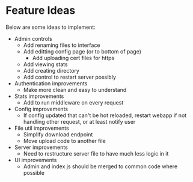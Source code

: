 Feature Ideas
=============

Below are some ideas to implement:

 * Admin controls
   * Add renaming files to interface
   * Add editting config page (or to bottom of page)
     * Add uploading cert files for https
   * Add viewing stats
   * Add creating directory
   * Add control to restart server possibly
 * Authentication improvements
   * Make more clean and easy to understand
 * Stats improvements
   * Add to run middleware on every request
 * Config improvements
   * If config updated that can't be hot reloaded, restart webapp if not handling other request, or at least notify user
 * File util improvements
   * Simplify download endpoint
   * Move upload code to another file
 * Server improvements
   * Need to restructure server file to have much less logic in it
 * UI improvements
   * Admin and index js should be merged to common code where possible

